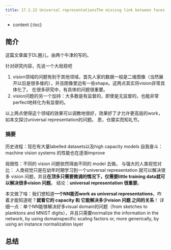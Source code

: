 ```yaml
--- 
title: 17.2.22 Universal representationsThe missing link between faces, text, planktons, and cat breeds Tracking
---
```



* content
{:toc}

## 简介
这篇文章属于DL圈儿，由两个牛津的写的。

针对研究内容，先说一个大局观吧
1. vision领域的问题有别于其他领域，首先人家的数据一般是二维图像（当然展开以后是很多维的），并且图像里边有一些shape。这两点其实将vision非常具体化了。
在很多研究中，有具体的问题很重要。
1. vision问题的另一个加持：大多数是有监督的，即使是无监督的，也能非常perfect地转化为有监督的。

以上两点使得这个领域的效果可以调教地很好，效果好了才允许更高层的work，如本文探讨universal representation的问题。
恩，仓廪实而知礼节。


### 摘要
历史进程：现在有大量labelled datasets以及high capacity models
自我奋斗：machine vision systems 的性能也在逐渐improve

局限性：不同的 vision 问题依然得由不同的 model 去做。
与强大的人类视觉对比： 人类视觉只是在幼年时期学习到一个universal representation 就可以解决很多 vision 问题，并且**在顶多只需要微调的情况下，仅需要little training data就可以解决很多vision 问题**。
结论：**universal representation 很重要**。

本文做了啥：我们想知道**一个NN能否work as universal representations**，咋着才能知道呢？**就看它的 capacity 和 它能解决多少vision 问题 之间的关系**！
详细一点：单个NN能够解决好多visual domain的问题（from sketches to planktons and MNIST digits），并且只需要normalize the information in the network, by using domainspecific scaling factors or, more generically, by using an
instance normalization layer

## 总结
